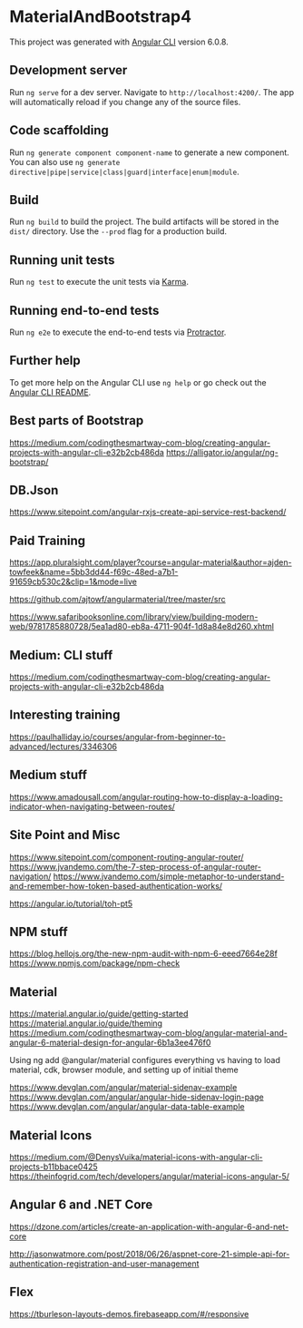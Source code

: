 # MaterialAndBootstrap4

This project was generated with [Angular CLI](https://github.com/angular/angular-cli) version 6.0.8.

## Development server

Run `ng serve` for a dev server. Navigate to `http://localhost:4200/`. The app will automatically reload if you change any of the source files.

## Code scaffolding

Run `ng generate component component-name` to generate a new component. You can also use `ng generate directive|pipe|service|class|guard|interface|enum|module`.

## Build

Run `ng build` to build the project. The build artifacts will be stored in the `dist/` directory. Use the `--prod` flag for a production build.

## Running unit tests

Run `ng test` to execute the unit tests via [Karma](https://karma-runner.github.io).

## Running end-to-end tests

Run `ng e2e` to execute the end-to-end tests via [Protractor](http://www.protractortest.org/).

## Further help

To get more help on the Angular CLI use `ng help` or go check out the [Angular CLI README](https://github.com/angular/angular-cli/blob/master/README.md).

## Best parts of Bootstrap
https://medium.com/codingthesmartway-com-blog/creating-angular-projects-with-angular-cli-e32b2cb486da
https://alligator.io/angular/ng-bootstrap/

## DB.Json
https://www.sitepoint.com/angular-rxjs-create-api-service-rest-backend/

## Paid Training
https://app.pluralsight.com/player?course=angular-material&author=ajden-towfeek&name=5bb3dd44-f69c-48ed-a7b1-91659cb530c2&clip=1&mode=live

https://github.com/ajtowf/angularmaterial/tree/master/src

https://www.safaribooksonline.com/library/view/building-modern-web/9781785880728/5ea1ad80-eb8a-4711-904f-1d8a84e8d260.xhtml

## Medium: CLI stuff
https://medium.com/codingthesmartway-com-blog/creating-angular-projects-with-angular-cli-e32b2cb486da

## Interesting training
https://paulhalliday.io/courses/angular-from-beginner-to-advanced/lectures/3346306

## Medium stuff
https://www.amadousall.com/angular-routing-how-to-display-a-loading-indicator-when-navigating-between-routes/

## Site Point and Misc
https://www.sitepoint.com/component-routing-angular-router/
https://www.jvandemo.com/the-7-step-process-of-angular-router-navigation/
https://www.jvandemo.com/simple-metaphor-to-understand-and-remember-how-token-based-authentication-works/

https://angular.io/tutorial/toh-pt5

## NPM stuff
https://blog.hellojs.org/the-new-npm-audit-with-npm-6-eeed7664e28f
https://www.npmjs.com/package/npm-check

## Material
https://material.angular.io/guide/getting-started
https://material.angular.io/guide/theming
https://medium.com/codingthesmartway-com-blog/angular-material-and-angular-6-material-design-for-angular-6b1a3ee476f0

Using ng add @angular/material configures everything vs having to load material, cdk, browser module, and setting up of
initial theme

https://www.devglan.com/angular/material-sidenav-example
https://www.devglan.com/angular/angular-hide-sidenav-login-page
https://www.devglan.com/angular/angular-data-table-example


## Material Icons
https://medium.com/@DenysVuika/material-icons-with-angular-cli-projects-b11bbace0425
https://theinfogrid.com/tech/developers/angular/material-icons-angular-5/

## Angular 6 and .NET Core
https://dzone.com/articles/create-an-application-with-angular-6-and-net-core

http://jasonwatmore.com/post/2018/06/26/aspnet-core-21-simple-api-for-authentication-registration-and-user-management

## Flex
https://tburleson-layouts-demos.firebaseapp.com/#/responsive
